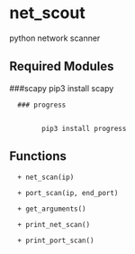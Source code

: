 # net_scout
  python network scanner
  
  ## Required Modules
  ###scapy
  pip3 install scapy
   
      ### progress
    
          
            pip3 install progress
          
      
      
      
  ## Functions
      
      + net_scan(ip)
      
      + port_scan(ip, end_port)
      
      + get_arguments()
      
      + print_net_scan()
      
      + print_port_scan()
      
     
